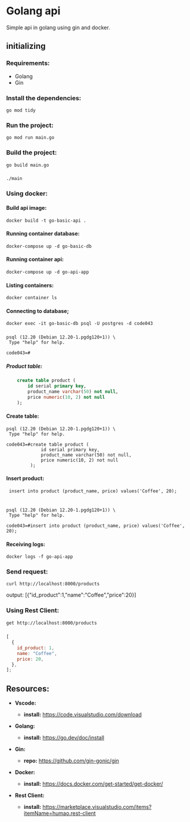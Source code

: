 # Golang api

Simple api in golang using gin and docker.

## initializing

### Requirements:

- Golang
- Gin

### Install the dependencies:

    go mod tidy

### Run the project:

    go mod run main.go

### Build the project:

    go build main.go

###

    ./main

###

### Using docker:

#### Build api image:

    docker build -t go-basic-api .

#### Running container database:

    docker-compose up -d go-basic-db

#### Running container api:

    docker-compose up -d go-api-app

#### Listing containers:

    docker container ls

#### Connecting to database;

    docker exec -it go-basic-db psql -U postgres -d code043

###

```postgres
psql (12.20 (Debian 12.20-1.pgdg120+1)) \
 Type "help" for help.

code043=#
```

##### Product table:

```sql
    create table product (
        id serial primary key,
        product_name varchar(50) not null,
        price numeric(10, 2) not null
    );
```

#### Create table:

```postgres
psql (12.20 (Debian 12.20-1.pgdg120+1)) \
 Type "help" for help.

code043=#create table product (
             id serial primary key,
             product_name varchar(50) not null,
             price numeric(10, 2) not null
         );
```

#### Insert product:

     insert into product (product_name, price) values('Coffee', 20);

###

```postgres

psql (12.20 (Debian 12.20-1.pgdg120+1)) \
 Type "help" for help.

code043=#insert into product (product_name, price) values('Coffee', 20);
```

#### Receiving logs:

    docker logs -f go-api-app

### Send request:

    curl http://localhost:8000/products

output: [{"id_product":1,"name":"Coffee","price":20}]

### Using Rest Client:

    get http://localhost:8000/products

#####

```javascript
[
  {
    id_product: 1,
    name: "Coffee",
    price: 20,
  },
];
```

## Resources:

- **Vscode:**
  - **install:** https://code.visualstudio.com/download
- **Golang:**
  - **install:** https://go.dev/doc/install
- **Gin:**
  - **repo:** https://github.com/gin-gonic/gin
- **Docker:**

  - **install:** https://docs.docker.com/get-started/get-docker/

- **Rest Client:**
  - **install:** https://marketplace.visualstudio.com/items?itemName=humao.rest-client
